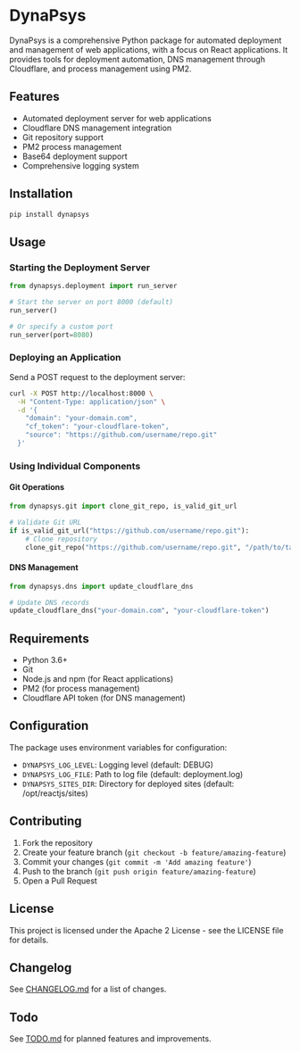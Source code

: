 # DynaPsys

DynaPsys is a comprehensive Python package for automated deployment and management of web applications, with a focus on React applications. It provides tools for deployment automation, DNS management through Cloudflare, and process management using PM2.

## Features

- Automated deployment server for web applications
- Cloudflare DNS management integration
- Git repository support
- PM2 process management
- Base64 deployment support
- Comprehensive logging system

## Installation

```bash
pip install dynapsys
```

## Usage

### Starting the Deployment Server

```python
from dynapsys.deployment import run_server

# Start the server on port 8000 (default)
run_server()

# Or specify a custom port
run_server(port=8080)
```

### Deploying an Application

Send a POST request to the deployment server:

```bash
curl -X POST http://localhost:8000 \
  -H "Content-Type: application/json" \
  -d '{
    "domain": "your-domain.com",
    "cf_token": "your-cloudflare-token",
    "source": "https://github.com/username/repo.git"
  }'
```

### Using Individual Components

#### Git Operations

```python
from dynapsys.git import clone_git_repo, is_valid_git_url

# Validate Git URL
if is_valid_git_url("https://github.com/username/repo.git"):
    # Clone repository
    clone_git_repo("https://github.com/username/repo.git", "/path/to/target")
```

#### DNS Management

```python
from dynapsys.dns import update_cloudflare_dns

# Update DNS records
update_cloudflare_dns("your-domain.com", "your-cloudflare-token")
```

## Requirements

- Python 3.6+
- Git
- Node.js and npm (for React applications)
- PM2 (for process management)
- Cloudflare API token (for DNS management)

## Configuration

The package uses environment variables for configuration:

- `DYNAPSYS_LOG_LEVEL`: Logging level (default: DEBUG)
- `DYNAPSYS_LOG_FILE`: Path to log file (default: deployment.log)
- `DYNAPSYS_SITES_DIR`: Directory for deployed sites (default: /opt/reactjs/sites)

## Contributing

1. Fork the repository
2. Create your feature branch (`git checkout -b feature/amazing-feature`)
3. Commit your changes (`git commit -m 'Add amazing feature'`)
4. Push to the branch (`git push origin feature/amazing-feature`)
5. Open a Pull Request

## License

This project is licensed under the Apache 2 License - see the LICENSE file for details.

## Changelog

See [CHANGELOG.md](CHANGELOG.md) for a list of changes.

## Todo

See [TODO.md](TODO.md) for planned features and improvements.
